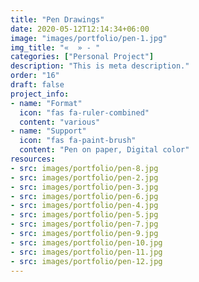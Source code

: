 ```yaml
---
title: "Pen Drawings"
date: 2020-05-12T12:14:34+06:00
image: "images/portfolio/pen-1.jpg"
img_title: "«  » - "
categories: ["Personal Project"]
description: "This is meta description."
order: "16"
draft: false
project_info:
- name: "Format"
  icon: "fas fa-ruler-combined"
  content: "various"
- name: "Support"
  icon: "fas fa-paint-brush"
  content: "Pen on paper, Digital color"
resources:
- src: images/portfolio/pen-8.jpg
- src: images/portfolio/pen-2.jpg
- src: images/portfolio/pen-3.jpg
- src: images/portfolio/pen-6.jpg
- src: images/portfolio/pen-4.jpg
- src: images/portfolio/pen-5.jpg
- src: images/portfolio/pen-7.jpg
- src: images/portfolio/pen-9.jpg
- src: images/portfolio/pen-10.jpg
- src: images/portfolio/pen-11.jpg
- src: images/portfolio/pen-12.jpg
---
```

